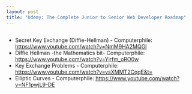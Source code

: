 ```yaml
---
layout: post
title: "Udemy: The Complete Junior to Senior Web Developer Roadmap"
---
```

## 

* Secret Key Exchange (Diffie-Hellman) - Computerphile: https://www.youtube.com/watch?v=NmM9HA2MQGI
* Diffie Hellman -the Mathematics bit- Computerphile: https://www.youtube.com/watch?v=Yjrfm_oRO0w
* Key Exchange Problems - Computerphile: https://www.youtube.com/watch?v=vsXMMT2CqqE&t=
* Elliptic Curves - Computerphile: https://www.youtube.com/watch?v=NF1pwjL9-DE
